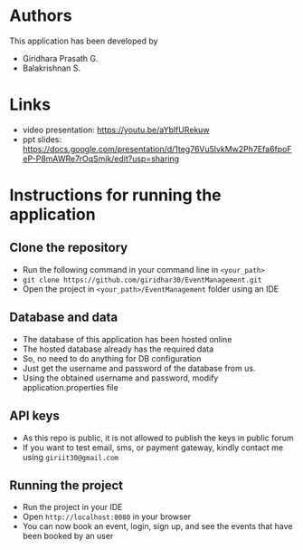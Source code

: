 # Authors
This application has been developed by 
  + Giridhara Prasath G.  
  + Balakrishnan S.

# Links
  + video presentation: https://youtu.be/aYblfURekuw
  + ppt slides: https://docs.google.com/presentation/d/1teg76Vu5lvkMw2Ph7Efa6fpoFeP-P8mAWRe7rOqSmjk/edit?usp=sharing

# Instructions for running the application

## Clone the repository
 + Run the following command in your command line in `<your_path>`
 + `git clone https://github.com/giridhar30/EventManagement.git`
 + Open the project in `<your_path>/EventManagement` folder using an IDE 

## Database and data
 + The database of this application has been hosted online
 + The hosted database already has the required data
 + So, no need to do anything for DB configuration
 + Just get the username and password of the database from us.
 + Using the obtained username and password, modify application.properties file
 
## API keys
 + As this repo is public, it is not allowed to publish the keys in public forum
 + If you want to test email, sms, or payment gateway, kindly contact me using `giriit30@gmail.com`
 
## Running the project
 + Run the project in your IDE
 + Open `http://localhost:8080` in your browser
 + You can now book an event, login, sign up, and see the events that have been booked by an user
